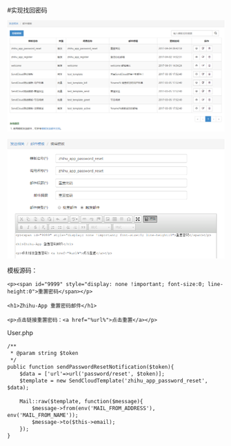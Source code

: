 #实现找回密码

![](image/screenshot_1491271198611.png)

![](image/screenshot_1491271241863.png)

模板源码：
```
<p><span id="9999" style="display: none !important; font-size:0; line-height:0">重置密码</span></p>

<h1>Zhihu-App 重置密码邮件</h1>

<p>点击链接重置密码：<a href="%url%">点击重置</a></p>
```

User.php
```
/**
 * @param string $token
 */
public function sendPasswordResetNotification($token){
    $data = ['url'=>url('password/reset', $token)];
    $template = new SendCloudTemplate('zhihu_app_password_reset', $data);

    Mail::raw($template, function($message){
        $message->from(env('MAIL_FROM_ADDRESS'), env('MAIL_FROM_NAME'));
        $message->to($this->email);
    });
}
```
